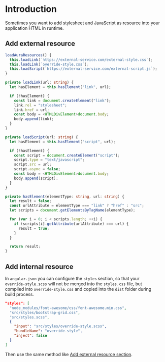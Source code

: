 # Introduction

Sometimes you want to add stylesheet and JavaScript as resource into your application HTML in runtime.

## Add external resource

```typescript
loadAuraResources() {
  this.loadLink(`https://external-service.com/external-style.css`);
  this.loadLink(`override-style.css`);
  this.loadScript(`https://external-service.com/external-script.js`);
}

private loadLink(url: string) {
  let hasElement = this.hasElement("link", url);

  if (!hasElement) {
    const link = document.createElement("link");
    link.rel = "stylesheet";
    link.href = url;
    const body = <HTMLDivElement>document.body;
    body.append(link);
  }
}

private loadScript(url: string) {
  let hasElement = this.hasElement("script", url);

  if (!hasElement) {
    const script = document.createElement("script");
    script.type = "text/javascript";
    script.src = url;
    script.async = false;
    const body = <HTMLDivElement>document.body;
    body.append(script);
  }
}

private hasElement(elementType: string, url: string) {
  let result = false;
  const urlAttribute = elementType === "link" ? "href" : "src";
  let scripts = document.getElementsByTagName(elementType);

  for (var i = 0; i < scripts.length; ++i) {
    if (scripts[i].getAttribute(urlAttribute) === url) {
      result = true;
    }
  }

  return result;
}
```

## Add internal resource

In `angular.json` you can configure the `styles` section, so that your `override-style.scss` will not be merged into the `styles.css` file, but compiled into `override-style.css` and copied into the `dist` folder during build process.

```json
"styles": [
  "node_modules/font-awesome/css/font-awesome.min.css",
  "src/styles/bootstrap-grid.css",
  "src/styles.scss",
  {
    "input": "src/styles/override-style.scss",
    "bundleName": "override-style",
    "inject": false
  }
]
```

Then use the same method like [Add external resource section](#add-external-resource).
